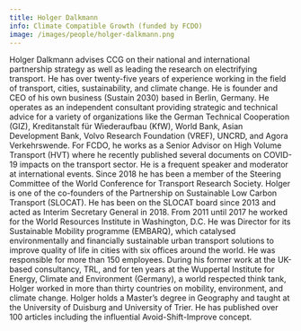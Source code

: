 ```yaml
---
title: Holger Dalkmann
info: Climate Compatible Growth (funded by FCDO)
image: /images/people/holger-dalkmann.png
---
```


Holger Dalkmann advises CCG on their national and international partnership strategy as well as leading the research on electrifying transport. He has over twenty-five years of experience working in the field of transport, cities, sustainability, and climate change. He is founder and CEO of his own business (Sustain 2030) based in Berlin, Germany. He operates as an independent consultant providing strategic and technical advice for a variety of organizations like the German Technical Cooperation (GIZ), Kreditanstalt für Wiederaufbau (KfW), World Bank, Asian Development Bank, Volvo Research Foundation (VREF), UNCRD, and Agora Verkehrswende. For FCDO, he works as a Senior Advisor on High Volume Transport (HVT) where he recently published several documents on COVID-19 impacts on the transport sector. He is a frequent speaker and moderator at international events. Since 2018 he has been a member of the Steering Committee of the World Conference for Transport Research Society. Holger is one of the co-founders of the Partnership on Sustainable Low Carbon Transport (SLOCAT). He has been on the SLOCAT board since 2013 and acted as Interim Secretary General in 2018. From 2011 until 2017 he worked for the World Resources Institute in Washington, D.C. He was Director for its Sustainable Mobility programme (EMBARQ), which catalysed environmentally and financially sustainable urban transport solutions to improve quality of life in cities with six offices around the world. He was responsible for more than 150 employees. During his former work at the UK-based consultancy, TRL, and for ten years at the Wuppertal Institute for Energy, Climate and Environment (Germany), a world respected think tank, Holger worked in more than thirty countries on mobility, environment, and climate change. Holger holds a Master’s degree in Geography and taught at the University of Duisburg and University of Trier. He has published over 100 articles including the influential Avoid-Shift-Improve concept.
